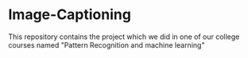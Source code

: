 # Image-Captioning
This repository contains the project which we did in one of our college courses named "Pattern Recognition and machine learning"
